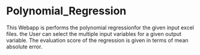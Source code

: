 # Polynomial_Regression
This Webapp is performs the polynomial regressionfor the given input excel files. the User can select the multiple input variables for a given output variable. The evaluation score of the regression is given in terms of mean absolute error.
